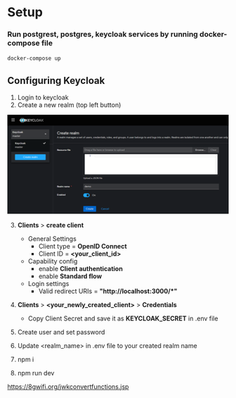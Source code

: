 # Setup

### Run postgrest, postgres, keycloak services by running docker-compose file

```sh
docker-compose up
```

## Configuring Keycloak

1. Login to keycloak
2. Create a new realm (top left button)

![realm creation](./public/setups/realm_creation.png)

3. **Clients** > **create client**
   - General Settings
     - Client type = **OpenID Connect**
     - Client ID = **<your_client_id>**
   - Capability config
     - enable **Client authentication**
     - enable **Standard flow**
   - Login settings
     - Valid redirect URIs = **"http://localhost:3000/\*"**
4. **Clients** > **<your_newly_created_client>** > **Credentials**

   - Copy Client Secret and save it as **KEYCLOAK_SECRET** in .env file

5. Create user and set password

6. Update <realm_name> in .env file to your created realm name

7. npm i

8. npm run dev

https://8gwifi.org/jwkconvertfunctions.jsp
